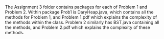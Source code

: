 The Assignment 3 folder contains packages for each of Problem 1 and Problem 2. Within package Prob1 is DaryHeap.java, which contains all the methods for Problem 1, and Problem 1.pdf which explains the complexity of the methods within the class. Problem 2 similarly has BST.java containing all the methods, and Problem 2.pdf which explains the complexity of these methods.
